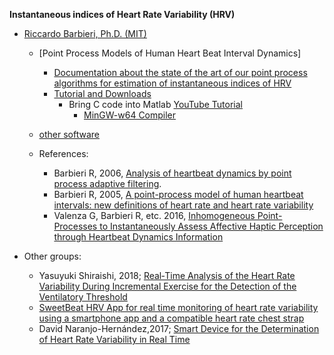 **Instantaneous indices of Heart Rate Variability (HRV)**
   - [Riccardo Barbieri, Ph.D. (MIT)](http://users.neurostat.mit.edu/barbieri/Home)       
	 - [Point Process Models of Human Heart Beat Interval Dynamics]
	   - [Documentation about the state of the art of our point process algorithms for estimation of instantaneous indices of HRV](http://users.neurostat.mit.edu/barbieri/Home/heartrate)
	   - [Tutorial and Downloads](http://users.neurostat.mit.edu/barbieri/pphrv_test)
	     - Bring C code into Matlab [YouTube Tutorial](https://www.youtube.com/watch?v=5o5R0VnptZw)
	       - [MinGW-w64 Compiler](https://www.mathworks.com/help/matlab/matlab_external/install-mingw-support-package.html?s_tid=srchtitle)
	  
	 - [other software](http://www.neurostat.mit.edu/software)  
	 - References: 
	    - Barbieri R, 2006, [Analysis of heartbeat dynamics by point process adaptive filtering](https://www.ncbi.nlm.nih.gov/pubmed/15374824).
	    - Barbieri R, 2005, [A point-process model of human heartbeat intervals: new definitions of heart rate and heart rate variability](https://www.ncbi.nlm.nih.gov/pubmed/15374824)
	    - Valenza G, Barbieri R, etc. 2016, [Inhomogeneous Point-Processes to Instantaneously Assess Affective Haptic Perception through Heartbeat Dynamics Information](https://www.ncbi.nlm.nih.gov/pubmed/?term=27357966)
	    
	    
   - Other groups:
     - Yasuyuki Shiraishi, 2018; [Real‐Time Analysis of the Heart Rate Variability During Incremental Exercise for the Detection of the Ventilatory Threshold](https://www.ncbi.nlm.nih.gov/pmc/articles/PMC5778955/)
     -  [SweetBeat HRV App for real time monitoring of heart rate variability using a smartphone app and a compatible heart rate chest strap](https://bengreenfieldfitness.com/podcast/self-quantification-podcasts/heart-rate-variability-testing/)
     - David Naranjo-Hernández,2017; [Smart Device for the Determination of Heart Rate Variability in Real Time](https://www.hindawi.com/journals/js/2017/8910470/)
	
